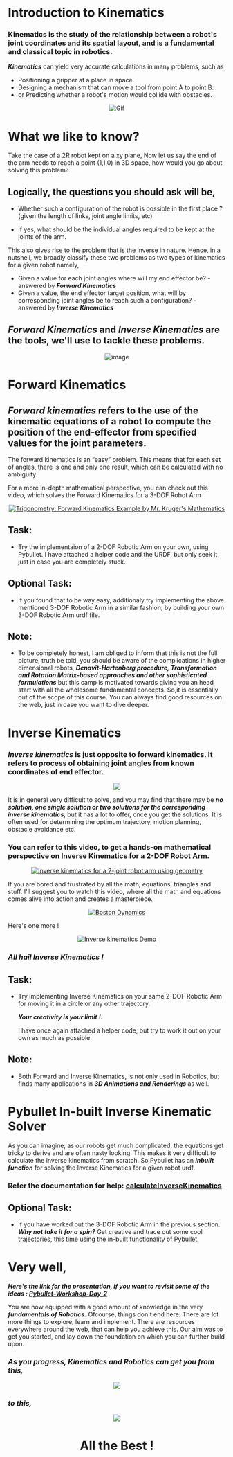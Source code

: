 # Introduction to Kinematics

### Kinematics is the study of the relationship between a robot's joint coordinates and its spatial layout, and is a fundamental and classical topic in robotics. 

***Kinematics*** can yield very accurate calculations in many problems, such as 
* Positioning a gripper at a place in space. 
* Designing a mechanism that can move a tool from point A to point B. 
* or Predicting whether a robot's motion would collide with obstacles.
<div align = "center">
  
  ![Gif](https://d2t1xqejof9utc.cloudfront.net/screenshots/pics/ecb2e695cc6aaa8f1de0fcc5030a6ae6/large.gif)
  
</div>  

# What we like to know?

Take the case of a 2R robot kept on a xy plane, Now let us say the end of the arm needs to reach a point (1,1,0) in 3D space, how would you go about solving this problem?

## Logically, the questions you should ask will be,

* Whether such a configuration of the robot is possible in the first place ?(given the length of links, joint angle limits, etc)

* If yes, what should be the individual angles required to be kept at the joints of the arm.

This also gives rise to the problem that is the inverse in nature. Hence, in a nutshell, we broadly classify these two problems as two types of kinematics for a given robot namely,

* Given a value for each joint angles where will my end effector be? - answered by ***Forward Kinematics***
* Given a value, the end effector target position, what will by corresponding joint angles be to reach such a configuration? - answered by ***Inverse Kinematics***
  
## *Forward Kinematics* and *Inverse Kinematics* are the tools, we'll use to tackle these problems.
<div align = "center">
  
  ![image](https://www.mathworks.com/discovery/inverse-kinematics/_jcr_content/mainParsys/image.adapt.full.medium.jpg/1623833848387.jpg)
  
</div>  

# Forward Kinematics

## ***Forward kinematics*** refers to the use of the kinematic equations of a robot to compute the position of the end-effector from specified values for the joint parameters.

The forward kinematics is an “easy” problem. This means that for each set of angles, there is one and only one result, which can be calculated with no ambiguity.

For a more in-depth mathematical perspective, you can check out this video, which solves the Forward Kinematics for a 3-DOF Robot Arm

<div align = "center">

  [![Trigonometry: Forward Kinematics Example by Mr. Kruger's Mathematics](https://img.youtube.com/vi/NRgNDlVtmz0/0.jpg)](https://www.youtube.com/watch?v=NRgNDlVtmz0)

</div>

## Task:

* Try the implementaion of a 2-DOF Robotic Arm on your own, using Pybullet. I have attached a helper code and the URDF, but only seek it just in case you are completely stuck.

## Optional Task:

* If you found that to be way easy, additionaly try implementing the above mentioned 3-DOF Robotic Arm in a similar fashion, by building your own 3-DOF Robotic Arm urdf file.

## Note:

* To be completely honest, I am obliged to inform that this is not the full picture, truth be told, you should be aware of the complications in higher dimensional robots, ***Denavit-Hartenberg procedure, Transformation and Rotation Matrix-based approaches and other sophisticated formulations*** but this camp is motivated towards giving you an head start with all the wholesome fundamental concepts. So,it is essentially out of the scope of this course. You can always find good resources on the web, just in case you want to dive deeper.

# Inverse Kinematics

### ***Inverse kinematics*** is just opposite to forward kinematics. It refers to process of obtaining joint angles from known coordinates of end effector. 
<div align = "center">
  
  ![](https://gblobscdn.gitbook.com/assets%2F-M94B98WGo5doV6qgu8i%2F-MA1hvnJK_Pp1iSD8owY%2F-MA1xMW9CHZ1IkV1D99S%2FFK.gif?alt=media&token=97ffffa9-4b77-4e1e-9f2b-c1307b5cf78a)

</div>

It is in general very difficult to solve, and you may find that there may be ***no solution, one single solution or two solutions for the corresponding inverse kinematics***, but it has a lot to offer, once you get the solutions. It is often used for determining the optimum trajectory, motion planning, obstacle avoidance etc.

### You can refer to this video, to get a hands-on mathematical perspective on Inverse Kinematics for a 2-DOF Robot Arm.
<div align = "center">
  
   [![Inverse kinematics for a 2-joint robot arm using geometry](https://img.youtube.com/vi/IKOGwoJ2HLk/0.jpg)](https://www.youtube.com/watch?v=IKOGwoJ2HLk)

</div>
If you are bored and frustrated by all the math, equations, triangles and stuff. I'll suggest you to watch this video, where all the math and equations comes alive into action and creates a masterpiece.

<div align = "center">
  
  [![Boston Dynamics](https://img.youtube.com/vi/EezdinoG4mk/0.jpg)](https://www.youtube.com/watch?v=EezdinoG4mk)

</div>
Here's one more !
<div align = "center">

  [![Inverse kinematics Demo](https://img.youtube.com/vi/lv6op2HHIuM/0.jpg)](https://www.youtube.com/watch?v=lv6op2HHIuM)

</div>

### ***All hail Inverse Kinematics !***

## Task:

* Try implementing Inverse Kinematics on your same 2-DOF Robotic Arm for moving it in a circle or any other trajectory. 
  
  ***Your creativity is your limit !.***
  
  I have once again attached a helper code, but try to work it out on your own as much as possible.

## Note:

* Both Forward and Inverse Kinematics, is not only used in Robotics, but finds many applications in ***3D Animations and Renderings*** as well.

# Pybullet In-built Inverse Kinematic Solver

As you can imagine, as our robots get much complicated, the equations get tricky to derive and are often nasty looking. This makes it very difficult to calculate the inverse kinematics from scratch. So,Pybullet has an ***inbuilt function*** for solving the Inverse Kinematics for a given robot urdf.

### Refer the documentation for help: [calculateInverseKinematics](https://docs.google.com/document/d/10sXEhzFRSnvFcl3XxNGhnD4N2SedqwdAvK3dsihxVUA/preview#heading=h.9i02ojf4k3ve)

## Optional Task:

* If you have worked out the 3-DOF Robotic Arm in the previous section. ***Why not take it for a spin?*** Get creative and trace out some cool trajectories, this time using the in-built functionality of Pybullet.

# Very well,

***Here's the link for the presentation, if you want to revisit some of the ideas : [Pybullet-Workshop-Day_2](https://docs.google.com/presentation/d/18tvmY9KVb5HuPlCss2nQbipHd_KSeYrAJLTOwBHKItU/edit?usp=sharing)***

You are now equipped with a good amount of knowledge in the very ***fundamentals of Robotics.*** Ofcourse, things don't end here. There are lot more things to explore, learn and implement. There are resources everywhere around the web, that can help you achieve this. Our aim was to get you started, and lay down the foundation on which you can further build upon. 

### ***As you progress, Kinematics and Robotics can get you from this,***
<div align="center">

  ![](https://s3.amazonaws.com/cgcookie-rails/wp-uploads/2017/05/exercise_07_robot-arm.gif)  
</div>
  
### ***to this,*** 

<div align="center">

  ![](https://hips.hearstapps.com/hmg-prod.s3.amazonaws.com/images/sep-24-2019-11-37-27-1569339480.gif)

# All the Best !






